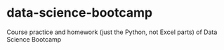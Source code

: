 # data-science-bootcamp
Course practice and homework (just the Python, not Excel parts) of Data Science Bootcamp
